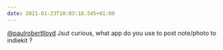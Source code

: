```yaml
---
date: 2021-01-23T10:03:18.545+01:00
---
```

[@paulrobertlloyd](http://micro.blog/paulrobertlloyd) Jsut curious, what app do you use to post note/photo to indiekit ?
